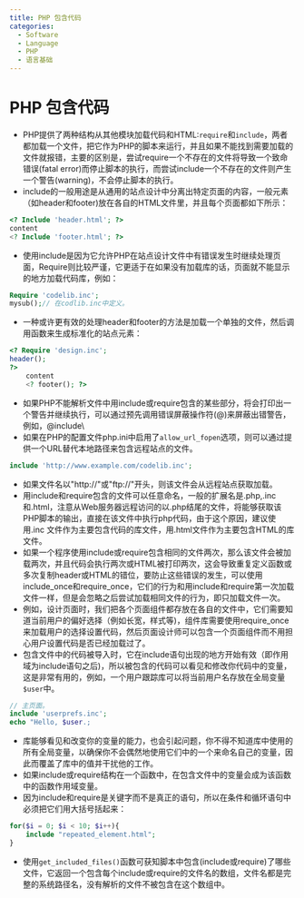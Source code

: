 ```yaml
---
title: PHP 包含代码
categories:
  - Software
  - Language
  - PHP
  - 语言基础
---
```

# PHP 包含代码

- PHP提供了两种结构从其他模块加载代码和HTML:`require`和`include`，两者都加载一个文件，把它作为PHP的脚本来运行，并且如果不能找到需要加载的文件就报错，主要的区别是，尝试require一个不存在的文件将导致一个致命错误(fatal error)而停止脚本的执行，而尝试include一个不存在的文件则产生一个警告(warning)，不会停止脚本的执行。
- include的一般用途是从通用的站点设计中分离出特定页面的内容，一般元素（如header和footer)放在各自的HTML文件里，并且每个页面都如下所示：

```php
<? Include 'header.html'; ?>
content
<? Include 'footer.html'; ?>
```

- 使用include是因为它允许PHP在站点设计文件中有错误发生时继续处理页面，Require则比较严谨，它更适于在如果没有加载库的话，页面就不能显示的地方加载代码库，例如：

```php
Require 'codelib.inc';
mysub();// 在codlib.inc中定义。
```

- 一种或许更有效的处理header和footer的方法是加载一个单独的文件，然后调用函数来生成标准化的站点元素：

```php
<? Require 'design.inc';
header();
?>
    content
    <? footer(); ?>
```

- 如果PHP不能解析文件中用include或require包含的某些部分，将会打印出一个警告并继续执行，可以通过预先调用错误屏蔽操作符(@)来屏蔽出错警告，例如，@include\
- 如果在PHP的配置文件php.ini中启用了`allow_url_fopen`选项，则可以通过提供一个URL替代本地路径来包含远程站点的文件。

```php
include 'http://www.example.com/codelib.inc';
```

- 如果文件名以"http://"或"ftp://"开头，则该文件会从远程站点获取加载。
- 用include和require包含的文件可以任意命名，一般的扩展名是.php,.inc和.html，注意从Web服务器远程访问的以.php结尾的文件，将能够获取该PHP脚本的输出，直接在该文件中执行php代码，由于这个原因，建议使用.inc 文件作为主要包含代码的库文件，用.html文件作为主要包含HTML的库文件。
- 如果一个程序使用include或require包含相同的文件两次，那么该文件会被加载两次，并且代码会执行两次或HTML被打印两次，这会导致重复定义函数或多次复制header或HTML的错位，要防止这些错误的发生，可以使用include_once和require_once，它们的行为和用include和require第一次加载文件一样，但是会忽略之后尝试加载相同文件的行为，即只加载文件一次。
- 例如，设计页面时，我们把各个页面组件都存放在各自的文件中，它们需要知道当前用户的偏好选择（例如长宽，样式等)，组件库需要使用require_once来加载用户的选择设置代码，然后页面设计师可以包含一个页面组件而不用担心用户设置代码是否已经加载过了。
- 包含文件中的代码被导入时，它在include语句出现的地方开始有效（即作用域为include语句之后)，所以被包含的代码可以看见和修改你代码中的变量，这是非常有用的，例如，一个用户跟踪库可以将当前用户名存放在全局变量`$user`中。

```php
// 主页面。
include 'userprefs.inc';
echo "Hello, $user.;

```

- 库能够看见和改变你的变量的能力，也会引起问题，你不得不知道库中使用的所有全局变量，以确保你不会偶然地使用它们中的一个来命名自己的变量，因此而覆盖了库中的值并干扰他的工作。
- 如果include或require结构在一个函数中，在包含文件中的变量会成为该函数中的函数作用域变量。
- 因为include和require是关键字而不是真正的语句，所以在条件和循环语句中必须把它们用大括号括起来：

```php
for($i = 0; $i < 10; $i++){
    include "repeated_element.html";
}
```

- 使用`get_included_files()`函数可获知脚本中包含(include或require)了哪些文件，它返回一个包含每个include或require的文件名的数组，文件名都是完整的系统路径名，没有解析的文件不被包含在这个数组中。